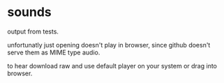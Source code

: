 # sounds

output from tests.

unfortunatly just opening doesn't play in browser, since github doesn't serve them as MIME type audio.

to hear download raw and use default player on your system or drag into browser.
